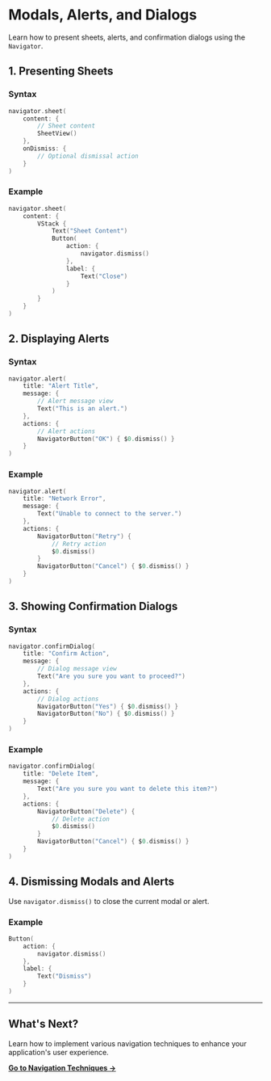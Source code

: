 # Modals, Alerts, and Dialogs

Learn how to present sheets, alerts, and confirmation dialogs using the `Navigator`.

## 1. Presenting Sheets

### Syntax

```swift
navigator.sheet(
    content: {
        // Sheet content
        SheetView()
    },
    onDismiss: {
        // Optional dismissal action
    }
)
```

### Example

```swift
navigator.sheet(
    content: {
        VStack {
            Text("Sheet Content")
            Button(
                action: {
                    navigator.dismiss()
                },
                label: {
                    Text("Close")
                }
            )
        }
    }
)
```

## 2. Displaying Alerts

### Syntax

```swift
navigator.alert(
    title: "Alert Title",
    message: {
        // Alert message view
        Text("This is an alert.")
    },
    actions: {
        // Alert actions
        NavigatorButton("OK") { $0.dismiss() }
    }
)
```

### Example

```swift
navigator.alert(
    title: "Network Error",
    message: {
        Text("Unable to connect to the server.")
    },
    actions: {
        NavigatorButton("Retry") {
            // Retry action
            $0.dismiss()
        }
        NavigatorButton("Cancel") { $0.dismiss() }
    }
)
```

## 3. Showing Confirmation Dialogs

### Syntax

```swift
navigator.confirmDialog(
    title: "Confirm Action",
    message: {
        // Dialog message view
        Text("Are you sure you want to proceed?")
    },
    actions: {
        // Dialog actions
        NavigatorButton("Yes") { $0.dismiss() }
        NavigatorButton("No") { $0.dismiss() }
    }
)
```

### Example

```swift
navigator.confirmDialog(
    title: "Delete Item",
    message: {
        Text("Are you sure you want to delete this item?")
    },
    actions: {
        NavigatorButton("Delete") {
            // Delete action
            $0.dismiss()
        }
        NavigatorButton("Cancel") { $0.dismiss() }
    }
)
```

## 4. Dismissing Modals and Alerts

Use `navigator.dismiss()` to close the current modal or alert.

### Example

```swift
Button(
    action: {
        navigator.dismiss()
    },
    label: {
        Text("Dismiss")
    }
)
```

---

## What's Next?

Learn how to implement various navigation techniques to enhance your application's user experience.

**[Go to Navigation Techniques →](NAVIGATION_TECHNIQUES.md)**
